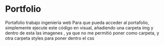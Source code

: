 # Portfolio
Portafolio trabajo ingeniería web
Para que pueda acceder al portafolio, simplemente ejecute este código en visual, añadiendo una carpeta img y dentro de esta las imagenes , ya que no me permitió poner como carpeta, y otra carpeta styles para poner dentro el css

